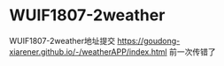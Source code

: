 # WUIF1807-2weather
WUIF1807-2weather地址提交
https://goudong-xiarener.github.io/-/weatherAPP/index.html
前一次传错了

